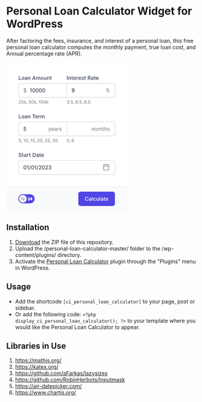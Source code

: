 # Personal Loan Calculator Widget for WordPress

After factoring the fees, insurance, and interest of a personal loan, this free personal loan calculator computes the monthly payment, true loan cost, and Annual percentage rate (APR).

![Personal Loan Calculator Input Form](/assets/images/screenshot-1.png "Personal Loan Calculator Input Form")

## Installation

1. [Download](https://github.com/pub-calculator-io/personal-loan-calculator/archive/refs/heads/master.zip) the ZIP file of this repository.
2. Upload the /personal-loan-calculator-master/ folder to the /wp-content/plugins/ directory.
3. Activate the [Personal Loan Calculator](https://www.calculator.io/personal-loan-calculator/ "Personal Loan Calculator Homepage") plugin through the "Plugins" menu in WordPress.

## Usage
* Add the shortcode `[ci_personal_loan_calculator]` to your page, post or sidebar.
* Or add the following code: `<?php display_ci_personal_loan_calculator(); ?>` to your template where you would like the Personal Loan Calculator to appear.

## Libraries in Use
1. https://mathjs.org/
2. https://katex.org/
3. https://github.com/aFarkas/lazysizes
4. https://github.com/RobinHerbots/Inputmask
5. https://air-datepicker.com/
6. https://www.chartjs.org/
